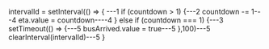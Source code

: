 intervalId = setInterval(() => { ---1
      if (countdown > 1) {---2
        countdown -= 1---4
        eta.value = countdown----4
      } else if (countdown === 1) {---3
        setTimeout(() => {---5
          busArrived.value = true---5
        },100)---5
        clearInterval(intervalId)---5
      }

